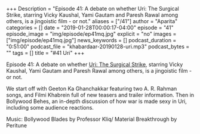 +++
Description = "Episode 41: A debate on whether Uri: The Surgical Strike, starring Vicky Kaushal, Yami Gautam and Paresh Rawal among others, is a jingoistic film - or not."
aliases = ["/41"]
author = "Aparita"
categories = []
date = "2019-01-28T00:00:17-04:00"
episode = "41"
episode_image = "img/episode/ep41mq.jpg"
explicit = "no"
images = ["img/episode/ep41mq.jpg"]
news_keywords = []
podcast_duration = "0:51:00"
podcast_file = "khabardaar-20190128-uri.mp3"
podcast_bytes = ""
tags = []
title = "#41 Uri"
+++

Episode 41: A debate on whether [Uri: The Surgical Strike](https://www.youtube.com/watch?v=VVY3do673Zc), starring Vicky Kaushal, Yami Gautam and Paresh Rawal among others, is a jingoistic film - or not.

We start off with Geeton Ka Ghanchakkar featuring two A. R. Rahman songs, and Filmi Khabrein full of new teasers and trailer information. Then in Bollywood Behes, an in-depth discussion of how war is made sexy in Uri, including some audience reactions.

Music: Bollywood Blades by Professor Kliq/ Material Breakthrough by Peritune
